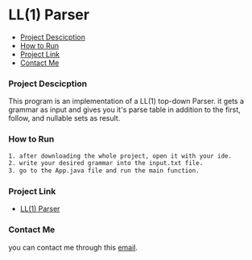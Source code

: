 <h1>LL(1) Parser</h1>

- [Project Descicption](#project-descicption)
- [How to Run](#how-to-run)
- [Project Link](#project-link)
- [Contact Me](#contact-me)


### Project Descicption
This program is an implementation of a LL(1) top-down Parser. it gets a grammar as input and gives you it's parse table in addition to the first, follow, and nullable sets as result.


### How to Run
```bash
1. after downloading the whole project, open it with your ide.
2. write your desired grammar into the input.txt file.
3. go to the App.java file and run the main function.
```

### Project Link
- [LL(1) Parser](https://github.com/GKalhori/LL1_Parser/)

### Contact Me
you can contact me through this [email](mailto:ghazalkalhori@yahoo.com).
